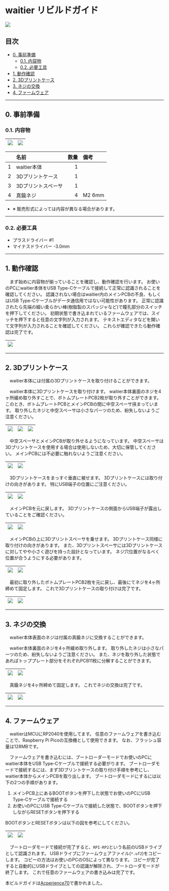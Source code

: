 # waitier リビルドガイド

![](../images/main_image2.jpg)

## 目次

- [0. 事前準備](#0-事前準備)
  - [0.1. 内容物](#01-内容物)
  - [0.2. 必要工具](#02-必要工具)
- [1. 動作確認](#1-動作確認)
- [2. 3Dプリントケース](#2-3Dプリントケース)
- [3. ネジの交換](#3-ネジの交換)
- [4. ファームウェア](#4-ファームウェア)

---

## 0. 事前準備
### 0.1. 内容物

|![](../images/rg_00-01.png)|![](../images/rg_00-02.png)|
|---|---|

||名前|数量|備考|
|:---:|:---|---:|:---|
|1|waitier本体|1||
|2|3Dプリントケース|1||
|3|3Dプリントスペーサ|1||
|4|真鍮ネジ|4|M2 6mm|

- ※ 販売形式によっては内容が異なる場合があります。

---

### 0.2. 必要工具

- プラスドライバー #1
- マイナスドライバー -3.0mm

---

## 1. 動作確認
　まず始めに内容物が揃っていることを確認し、動作確認を行います。
お使いのPCにwaitier本体をUSB Type-Cケーブルで接続して正常に認識されることを確認してください。
認識されない場合はwaitier内のメインPCBの不良、もしくはUSB Type-Cケーブルがデータ通信用ではない可能性があります。
正常に認識されたら先端の細い柔らかい棒(樹脂製のスパッジャなど)で瞳孔部分のスイッチを押下してください。
初期状態で書き込まれているファームウェアでは、スイッチを押下すると任意の文字列が入力されます。
テキストエディタなどを開いて文字列が入力されることを確認してください。
これらが確認できたら動作確認は完了です。

|![](../images/rg_01-01.png)|
|:---:|

---

## 2. 3Dプリントケース

　waitier本体には付属の3Dプリントケースを取り付けることができます。

　waitier本体に3Dプリントケースを取り付けます。
waitier本体裏面のネジを4ヶ所緩め取り外すことで、ボトムプレートPCB2枚が取り外すことができます。
このとき、ボトムプレートPCBとメインPCBの間に中空スペーサ挟まっています。
取り外したネジと中空スペーサは小さなパーツのため、紛失しないようご注意ください。

|![](../images/rg_02-01.png)|![](../images/rg_02-02.png)|![](../images/rg_02-03.png)|
|:---:|:---:|:---:|

　中空スペーサとメインPCBが取り外せるようになっています。
中空スペーサは3Dプリントケースを使用する場合は使用しないため、大切に保管してください。
メインPCBには不必要に触れないようご注意ください。

|![](../images/rg_02-04.png)|![](../images/rg_02-05.png)|
|:---:|:---:|

　3Dプリントケースをまっすぐ垂直に被せます。
3Dプリントケースには取り付けの向きがあります。
特にUSB端子の位置にご注意ください。

|![](../images/rg_02-06.png)|![](../images/rg_02-07.png)|
|:---:|:---:|

　メインPCBを元に戻します。
3Dプリントケースの側面からUSB端子が露出していることをご確認ください。

|![](../images/rg_02-08.png)|![](../images/rg_02-09.png)|
|:---:|:---:|

　メインPCBの上に3Dプリントスペーサを乗せます。
3Dプリントケース同様に取り付けの向きがあります。
また、3Dプリントスペーサには3Dプリントケースに対してやや小さく遊びを持った設計となっています。
ネジ穴位置がなるべく位置が合うようにする必要があります。

|![](../images/rg_02-10.png)|![](../images/rg_02-11.png)|
|:---:|:---:|

　最初に取り外したボトムプレートPCB2枚を元に戻し、最後にてネジを4ヶ所締めて固定します。
これで3Dプリントケースの取り付けは完了です。

|![](../images/rg_02-12.png)|![](../images/rg_02-13.png)|
|:---:|:---:|

----

## 3. ネジの交換

　waitier本体表面のネジは付属の真鍮ネジに交換することができます。

　waitier本体裏面のネジを4ヶ所緩め取り外します。
取り外したネジは小さなパーツのため、紛失しないようご注意ください。
また、ネジを取り外した状態であればトッププレート部分をそれぞれPCB11枚に分解することができます。

|![](../images/rg_03-01.png)|![](../images/rg_03-02.png)|
|:---:|:---:|

　真鍮ネジを4ヶ所締めて固定します。
これでネジの交換は完了です。

|![](../images/rg_03-03.png)|![](../images/rg_03-04.png)|
|:---:|:---:|

----

## 4. ファームウェア

　waitierはMCUにRP2040を使用してます。
任意のファームウェアを書き込むことで、Raspberry Pi Picoの互換機として使用できます。
なお、フラッシュ容量は128MBです。

　ファームウェアを書き込むには、ブートローダーモードでお使いのPCにwaitier本体をUSB Type-Cケーブルで接続する必要がります。
ブートローダモードで接続するには、まず3Dプリントケースの取り付け手順を参考にし、waitier本体からメインPCBを取り出します。
ブートローダモードにするには以下の2つの手順があります。

1. メインPCB上にあるBOOTボタンを押下した状態でお使いのPCにUSB Type-Cケーブルで接続する
1. お使いのPCにUSB Type-Cケーブルで接続した状態で、BOOTボタンを押下しながらRESETボタンを押下する

BOOTボタンとRESETボタンは以下の図を参考にしてください。

|![](../images/rg_04-01.png)|![](../images/rg_04-02.png)|
|:---:|:---:|

　ブートローダモードで接続が完了すると、`RPI-RP2`という名前のUSBドライブとして認識されます。
USBドライブにファームウェアファイル(`*.uf2`)をコピーします。
コピーの方法はお使いのPCのOSによって異なります。
コピーが完了すると自動的にUSBドライブとしての認識が解除され、ブートローダモードが終了します。
これで任意のファームウェアの書き込みは完了です。

本ビルドガイドは[Acperience70](http://yynmt.com/kb/a70.html)で書かれました。
